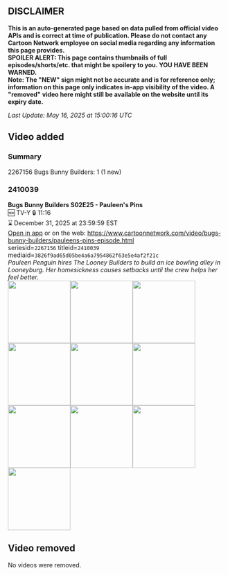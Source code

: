 ## DISCLAIMER
**This is an auto-generated page based on data pulled from official video APIs and is correct at time of publication. Please do not contact any Cartoon Network employee on social media regarding any information this page provides.**  
**SPOILER ALERT: This page contains thumbnails of full episodes/shorts/etc. that might be spoilery to you. YOU HAVE BEEN WARNED.**  
**Note: The "NEW" sign might not be accurate and is for reference only; information on this page only indicates in-app visibility of the video. A "removed" video here might still be available on the website until its expiry date.**  

_Last Update: May 16, 2025 at 15:00:16 UTC_
## Video added
### Summary
2267156 Bugs Bunny Builders: 1 (1 new)  
### 2410039
**Bugs Bunny Builders S02E25 - Pauleen's Pins**  
🆕 TV-Y 🔒 11:16  
⌛ December 31, 2025 at 23:59:59 EST  
[Open in app](https://cnvideo.sercomkc.org/redirector.html?type=cnapp&seriesid=1000000000093702&titleid=2410039&mediaid=3826f9ad65d05be4a6a7954862f63e5e4af2f21c) or on the web: https://www.cartoonnetwork.com/video/bugs-bunny-builders/pauleens-pins-episode.html  
seriesid=`2267156` titleid=`2410039` mediaid=`3826f9ad65d05be4a6a7954862f63e5e4af2f21c`  
_Pauleen Penguin hires The Looney Builders to build an ice bowling alley in Looneyburg. Her homesickness causes setbacks until the crew helps her feel better._  
<a href="https://s3.amazonaws.com/cartoonorchestrator/2410039_001_1280x720.jpg"><img src="https://s3.amazonaws.com/cartoonorchestrator/2410039_001_640x360.jpg" height="144px" /></a><a href="https://s3.amazonaws.com/cartoonorchestrator/2410039_002_1280x720.jpg"><img src="https://s3.amazonaws.com/cartoonorchestrator/2410039_002_640x360.jpg" height="144px" /></a><a href="https://s3.amazonaws.com/cartoonorchestrator/2410039_003_1280x720.jpg"><img src="https://s3.amazonaws.com/cartoonorchestrator/2410039_003_640x360.jpg" height="144px" /></a><a href="https://s3.amazonaws.com/cartoonorchestrator/2410039_004_1280x720.jpg"><img src="https://s3.amazonaws.com/cartoonorchestrator/2410039_004_640x360.jpg" height="144px" /></a><a href="https://s3.amazonaws.com/cartoonorchestrator/2410039_005_1280x720.jpg"><img src="https://s3.amazonaws.com/cartoonorchestrator/2410039_005_640x360.jpg" height="144px" /></a><a href="https://s3.amazonaws.com/cartoonorchestrator/2410039_006_1280x720.jpg"><img src="https://s3.amazonaws.com/cartoonorchestrator/2410039_006_640x360.jpg" height="144px" /></a><a href="https://s3.amazonaws.com/cartoonorchestrator/2410039_007_1280x720.jpg"><img src="https://s3.amazonaws.com/cartoonorchestrator/2410039_007_640x360.jpg" height="144px" /></a><a href="https://s3.amazonaws.com/cartoonorchestrator/2410039_008_1280x720.jpg"><img src="https://s3.amazonaws.com/cartoonorchestrator/2410039_008_640x360.jpg" height="144px" /></a><a href="https://s3.amazonaws.com/cartoonorchestrator/2410039_009_1280x720.jpg"><img src="https://s3.amazonaws.com/cartoonorchestrator/2410039_009_640x360.jpg" height="144px" /></a><a href="https://s3.amazonaws.com/cartoonorchestrator/2410039_010_1280x720.jpg"><img src="https://s3.amazonaws.com/cartoonorchestrator/2410039_010_640x360.jpg" height="144px" /></a>
## Video removed
No videos were removed.  
